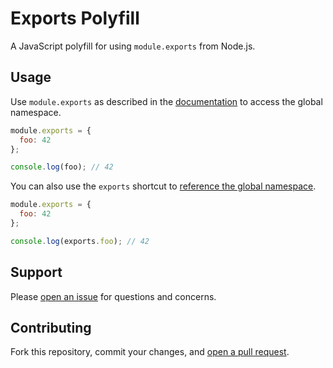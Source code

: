 Exports Polyfill
=======================

A JavaScript polyfill for using `module.exports` from Node.js.

## Usage

Use `module.exports` as described in the [documentation](http://nodejs.org/api/modules.html#modules_module_exports) to access the global namespace.

```js
module.exports = {
  foo: 42
};

console.log(foo); // 42
```

You can also use the `exports` shortcut to [reference the global namespace](http://nodejs.org/api/modules.html#modules_exports_alias).

```js
module.exports = {
  foo: 42
};

console.log(exports.foo); // 42
```

## Support

Please [open an issue](https://github.com/christianbundy/exports-polyfill/issues/new) for questions and concerns.

## Contributing

Fork this repository, commit your changes, and [open a pull request](https://github.com/christianbundy/exports-polyfill/compare/).
